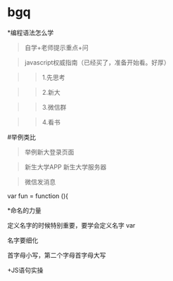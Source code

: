 # bgq
*编程语法怎么学
>自学+老师提示重点+问

>javascript权威指南（已经买了，准备开始看。好厚）

>>1.先思考

>>2.新大

>>3.微信群

>>4.看书

#举例类比

>举例新大登录页面


>新生大学APP 新生大学服务器

>微信发消息

var fun = function (){

*命名的力量

定义名字的时候特别重要，要学会定义名字
var

名字要细化

首字母小写，第二个字母首字母大写

+JS语句实操

